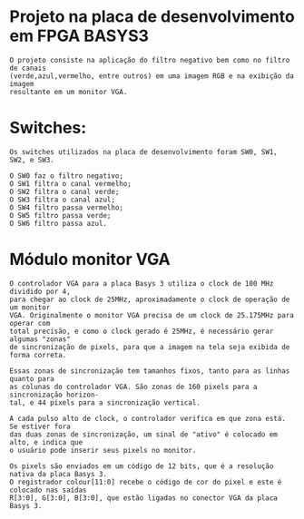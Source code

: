 # Projeto na placa de desenvolvimento em FPGA BASYS3

    O projeto consiste na aplicação do filtro negativo bem como no filtro de canais 
    (verde,azul,vermelho, entre outros) em uma imagem RGB e na exibição da imagem 
    resultante em um monitor VGA.

   # Switches:
    Os switches utilizados na placa de desenvolvimento foram SW0, SW1, SW2, e SW3.

    O SW0 faz o filtro negativo;
    O SW1 filtra o canal vermelho;
    O SW2 filtra o canal verde;
    O SW3 filtra o canal azul;
    O SW4 filtro passa vermelho;
    O SW5 filtro passa verde;
    O SW6 filtro passa azul.

   # Módulo monitor VGA
    O controlador VGA para a placa Basys 3 utiliza o clock de 100 MHz dividido por 4,
    para chegar ao clock de 25MHz, aproximadamente o clock de operação de um monitor
    VGA. Originalmente o monitor VGA precisa de um clock de 25.175MHz para operar com
    total precisão, e como o clock gerado é 25MHz, é necessário gerar algumas "zonas"
    de sincronização de pixels, para que a imagem na tela seja exibida de forma correta.

    Essas zonas de sincronização tem tamanhos fixos, tanto para as linhas quanto para 
    as colunas do controlador VGA. São zonas de 160 pixels para a sincronização horizon-
    tal, e 44 pixels para a sincronização vertical. 

    A cada pulso alto de clock, o controlador verifica em que zona está. Se estiver fora
    das duas zonas de sincronização, um sinal de "ativo" é colocado em alto, e indica que
    o usuário pode inserir seus pixels no monitor.

    Os pixels são enviados em um código de 12 bits, que é a resolução nativa da placa Basys 3.
    O registrador colour[11:0] recebe o código de cor do pixel e este é colocado nas saídas
    R[3:0], G[3:0], B[3:0], que estão ligadas no conector VGA da placa Basys 3.




